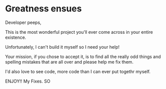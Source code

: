 # Greatness ensues

Developer peeps,

This is the most wonderful project you'll ever come across in your entire existence.

Unfortunately, I can't build it myself so I need your help!

Your mission, if you chose to accept it, is to find all the really odd things and spelling mistakes that are all over and please help me fix them.

I'd also love to see code, more code than I can ever put togethr myself.

ENJOY!! My Fixes. SO
